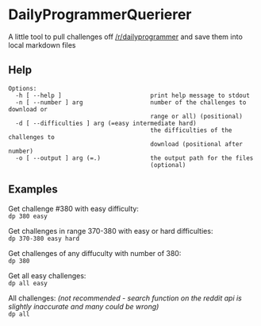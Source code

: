 # DailyProgrammerQuerierer
A little tool to pull challenges off [/r/dailyprogrammer](https://www.reddit.com/r/dailyprogrammer/) and save them into local markdown files

## Help
```
Options:
  -h [ --help ]                         print help message to stdout
  -n [ --number ] arg                   number of the challenges to download or
                                        range or all) (positional)
  -d [ --difficulties ] arg (=easy intermediate hard)
                                        the difficulties of the challenges to
                                        download (positional after number)
  -o [ --output ] arg (=.)              the output path for the files
                                        (optional)
```

## Examples
Get challenge #380 with easy difficulty:\
```dp 380 easy``` 

Get challenges in range 370-380 with easy or hard difficulties:\
```dp 370-380 easy hard```

Get challenges of any diffuculty with number of 380:\
```dp 380```

Get all easy challenges:\
```dp all easy```

All challenges: *(not recommended - search function on the reddit api is slightly inaccurate and many could be wrong)*\
```dp all```
